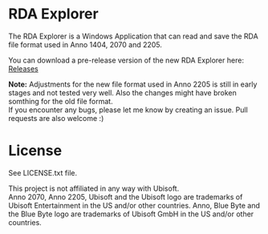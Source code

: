 # RDA Explorer

The RDA Explorer is a Windows Application that can read and save the RDA file format used in Anno 1404, 2070 and 2205.

You can download a pre-release version of the new RDA Explorer here: [Releases](https://github.com/lysannschlegel/RDAExplorer/releases)

**Note:** Adjustments for the new file format used in Anno 2205 is still in early stages and not tested very well. Also the changes might have broken somthing for the old file format.<br/>
If you encounter any bugs, please let me know by creating an issue. Pull requests are also welcome :)

# License

See LICENSE.txt file.

This project is not affiliated in any way with Ubisoft.<br />
Anno 2070, Anno 2205, Ubisoft and the Ubisoft logo are trademarks of Ubisoft Entertainment in the US and/or other countries. Anno, Blue Byte and the Blue Byte logo are trademarks of Ubisoft GmbH in the US and/or other countries. 
